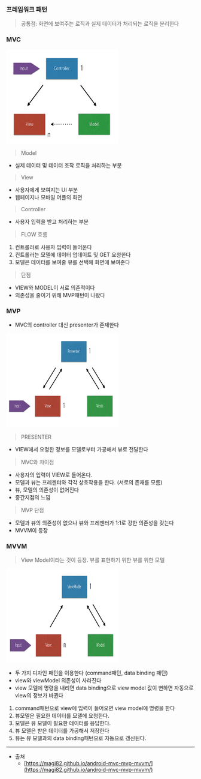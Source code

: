 ### 프레임워크 패턴

> 공통점: 화면에 보여주는 로직과 실제 데이터가 처리되는 로직을 분리한다

### MVC

   <img src="./images/mvc.png" width="300px" height="250px" />

> Model

- 실제 데이터 및 데이터 조작 로직을 처리하는 부분

> View

- 사용자에게 보여지는 UI 부분
- 웹페이지나 모바일 어플의 화면

> Controller

- 사용자 입력을 받고 처리하는 부분

> FLOW 흐름

1. 컨트롤러로 사용자 입력이 들어온다
2. 컨트롤러는 모델에 데이터 업데이트 및 GET 요청한다
3. 모델은 데이터를 보여줄 뷰를 선택해 화면에 보여준다

> 단점

- VIEW와 MODEL이 서로 의존적이다
- 의존성을 줄이기 위해 MVP패턴이 나왔다

### MVP

- MVC의 controller 대신 presenter가 존재한다

 <img src="./images/mvp.png" width="300px" height="250px" />

> PRESENTER

- VIEW에서 요청한 정보를 모델로부터 가공해서 뷰로 전달한다

> MVC와 차이점

- 사용자의 입력이 VIEW로 들어온다.
- 모델과 뷰는 프레젠터와 각각 상호작용을 한다. (서로의 존재를 모름)
- 뷰, 모델의 의존성이 없어진다
- 중간지점의 느낌

> MVP 단점

- 모델과 뷰의 의존성이 없으나 뷰와 프레젠터가 1:1로 강한 의존성을 갖는다
- MVVM이 등장

### MVVM

> View Model이라는 것이 등장. 뷰를 표현하기 위한 뷰를 위한 모델

 <img src="./images/mvvm.png" width="300px" height="250px" />

- 두 가지 디자인 패턴을 이용한다 (command패턴, data binding 패턴)
- view와 viewModel 의존성이 사라진다
- view 모델에 명령을 내리면 data binding으로 view model 값이 변하면
  자동으로 view의 정보가 바뀐다

1. command패턴으로 view에 입력이 들어오면 view model에 명령을 한다
2. 뷰모델은 필요한 데이터를 모델에 요청한다.
3. 모델은 뷰 모델이 필요한 데이터를 응답한다.
4. 뷰 모델은 받은 데이터를 가공해서 저장한다
5. 뷰는 뷰 모델과의 data binding패턴으로 자동으로 갱신된다.

---

- 출처
  - [https://magi82.github.io/android-mvc-mvp-mvvm/](https://magi82.github.io/android-mvc-mvp-mvvm/)
